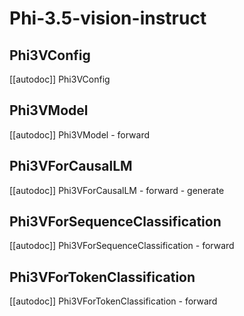 <!--Copyright 2024 The HuggingFace Team. All rights reserved.

Licensed under the Apache License, Version 2.0 (the "License"); you may not use this file except in compliance with
the License. You may obtain a copy of the License at

http://www.apache.org/licenses/LICENSE-2.0

Unless required by applicable law or agreed to in writing, software distributed under the License is distributed on
an "AS IS" BASIS, WITHOUT WARRANTIES OR CONDITIONS OF ANY KIND, either express or implied. See the License for the
specific language governing permissions and limitations under the License.

⚠️ Note that this file is in Markdown but contains specific syntax for our doc-builder (similar to MDX) that may not be
rendered properly in your Markdown viewer.

-->

# Phi-3.5-vision-instruct



## Phi3VConfig

[[autodoc]] Phi3VConfig

<frameworkcontent>
<pt>

## Phi3VModel

[[autodoc]] Phi3VModel
    - forward

## Phi3VForCausalLM

[[autodoc]] Phi3VForCausalLM
    - forward
    - generate

## Phi3VForSequenceClassification

[[autodoc]] Phi3VForSequenceClassification
    - forward

## Phi3VForTokenClassification

[[autodoc]] Phi3VForTokenClassification
    - forward

</pt>
</frameworkcontent>
